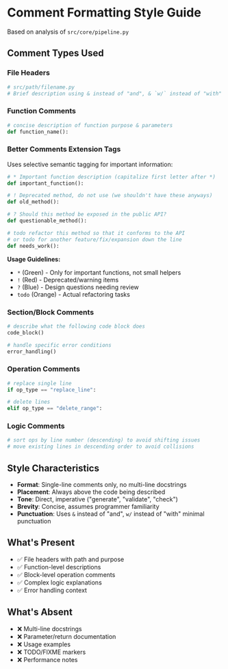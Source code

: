 # Comment Formatting Style Guide

Based on analysis of `src/core/pipeline.py`

## Comment Types Used

### File Headers
```python
# src/path/filename.py
# Brief description using & instead of "and", & `w/` instead of "with"
```

### Function Comments
```python
# concise description of function purpose & parameters
def function_name():
```

### Better Comments Extension Tags
Uses selective semantic tagging for important information:

```python
# * Important function description (capitalize first letter after *)
def important_function():

# ! Deprecated method, do not use (we shouldn't have these anyways)
def old_method():

# ? Should this method be exposed in the public API?
def questionable_method():

# todo refactor this method so that it conforms to the API
# or todo for another feature/fix/expansion down the line
def needs_work():
```

**Usage Guidelines:**
- `*` (Green) - Only for important functions, not small helpers
- `!` (Red) - Deprecated/warning items
- `?` (Blue) - Design questions needing review  
- `todo` (Orange) - Actual refactoring tasks

### Section/Block Comments
```python
# describe what the following code block does
code_block()

# handle specific error conditions
error_handling()
```

### Operation Comments
```python
# replace single line
if op_type == "replace_line":

# delete lines
elif op_type == "delete_range":
```

### Logic Comments
```python
# sort ops by line number (descending) to avoid shifting issues
# move existing lines in descending order to avoid collisions
```

## Style Characteristics

- **Format**: Single-line comments only, no multi-line docstrings
- **Placement**: Always above the code being described
- **Tone**: Direct, imperative ("generate", "validate", "check")
- **Brevity**: Concise, assumes programmer familiarity
- **Punctuation**: Uses `&` instead of "and", `w/` instead of "with" minimal punctuation

## What's Present
- ✅ File headers with path and purpose
- ✅ Function-level descriptions
- ✅ Block-level operation comments
- ✅ Complex logic explanations
- ✅ Error handling context

## What's Absent
- ❌ Multi-line docstrings
- ❌ Parameter/return documentation
- ❌ Usage examples
- ❌ TODO/FIXME markers
- ❌ Performance notes